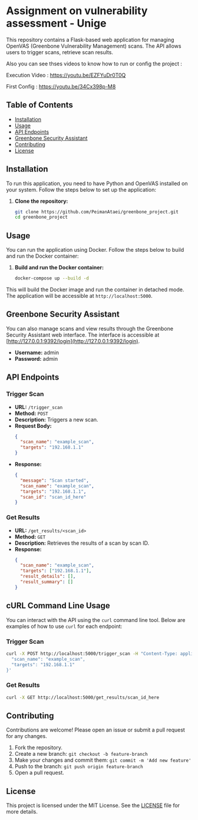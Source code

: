
# Assignment on vulnerability assessment - Unige

This repository contains a Flask-based web application for managing OpenVAS (Greenbone Vulnerability Management) scans. The API allows users to trigger scans, retrieve scan results.

Also you can see thses videos to know how to run or config the project :

Execution Video : https://youtu.be/EZFYuDr0T0Q

First Config : https://youtu.be/34Cx398p-M8

## Table of Contents

- [Installation](#installation)
- [Usage](#usage)
- [API Endpoints](#api-endpoints)
- [Greenbone Security Assistant](#greenbone-security-assistant)
- [Contributing](#contributing)
- [License](#license)

## Installation

To run this application, you need to have Python and OpenVAS installed on your system. Follow the steps below to set up the application:

1. **Clone the repository:**

   ```sh
   git clone https://github.com/PeimanAtaei/greenbone_project.git
   cd greenbone_project
   ```


## Usage

You can run the application using Docker. Follow the steps below to build and run the Docker container:

1. **Build and run the Docker container:**

   ```sh
   docker-compose up --build -d
   ```

This will build the Docker image and run the container in detached mode. The application will be accessible at `http://localhost:5000`.


## Greenbone Security Assistant

You can also manage scans and view results through the Greenbone Security Assistant web interface. The interface is accessible at [http://127.0.0.1:9392/login](http://127.0.0.1:9392/login).

- **Username:** admin
- **Password:** admin

## API Endpoints

### Trigger Scan

- **URL:** `/trigger_scan`
- **Method:** `POST`
- **Description:** Triggers a new scan.
- **Request Body:**
  ```json
  {
    "scan_name": "example_scan",
    "targets": "192.168.1.1"
  }
  ```
- **Response:**
  ```json
  {
    "message": "Scan started",
    "scan_name": "example_scan",
    "targets": "192.168.1.1",
    "scan_id": "scan_id_here"
  }
  ```

### Get Results

- **URL:** `/get_results/<scan_id>`
- **Method:** `GET`
- **Description:** Retrieves the results of a scan by scan ID.
- **Response:**
  ```json
  {
    "scan_name": "example_scan",
    "targets": ["192.168.1.1"],
    "result_details": [],
    "result_summary": []
  }
  ```

## cURL Command Line Usage

You can interact with the API using the `curl` command line tool. Below are examples of how to use `curl` for each endpoint:

### Trigger Scan

```sh
curl -X POST http://localhost:5000/trigger_scan -H "Content-Type: application/json" -d '{
  "scan_name": "example_scan",
  "targets": "192.168.1.1"
}'
```

### Get Results

```sh
curl -X GET http://localhost:5000/get_results/scan_id_here
```

## Contributing

Contributions are welcome! Please open an issue or submit a pull request for any changes.

1. Fork the repository.
2. Create a new branch: `git checkout -b feature-branch`
3. Make your changes and commit them: `git commit -m 'Add new feature'`
4. Push to the branch: `git push origin feature-branch`
5. Open a pull request.

## License

This project is licensed under the MIT License. See the [LICENSE](LICENSE) file for more details.
